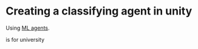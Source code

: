 # Creating a classifying agent in unity
Using [ML agents](https://github.com/Unity-Technologies/ml-agents).

is for university

